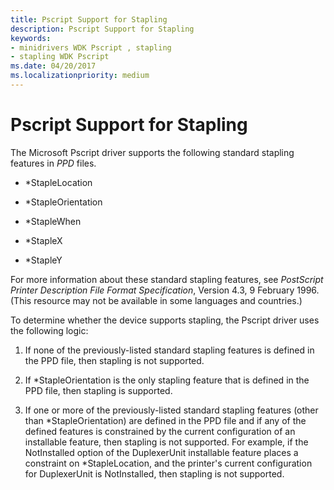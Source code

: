 ```yaml
---
title: Pscript Support for Stapling
description: Pscript Support for Stapling
keywords:
- minidrivers WDK Pscript , stapling
- stapling WDK Pscript
ms.date: 04/20/2017
ms.localizationpriority: medium
---
```


# Pscript Support for Stapling





The Microsoft Pscript driver supports the following standard stapling features in *PPD* files.

-   \*StapleLocation

-   \*StapleOrientation

-   \*StapleWhen

-   \*StapleX

-   \*StapleY

For more information about these standard stapling features, see *PostScript Printer Description File Format Specification*, Version 4.3, 9 February 1996. (This resource may not be available in some languages and countries.)

To determine whether the device supports stapling, the Pscript driver uses the following logic:

1.  If none of the previously-listed standard stapling features is defined in the PPD file, then stapling is not supported.

2.  If \*StapleOrientation is the only stapling feature that is defined in the PPD file, then stapling is supported.

3.  If one or more of the previously-listed standard stapling features (other than \*StapleOrientation) are defined in the PPD file and if any of the defined features is constrained by the current configuration of an installable feature, then stapling is not supported. For example, if the NotInstalled option of the DuplexerUnit installable feature places a constraint on \*StapleLocation, and the printer's current configuration for DuplexerUnit is NotInstalled, then stapling is not supported.

 

 




